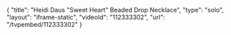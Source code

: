 {
    "title": "Heidi Daus \"Sweet Heart\" Beaded Drop Necklace",
    "type": "solo",
    "layout": "iframe-static",
    "videoId": "112333302",
    "url": "\/tvpembed\/112333302"
}
